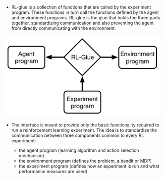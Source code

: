 * RL-glue is a collection of functions that are called by the experiment program. These functions in turn call the functions defined by the agent and environment programs. RL-glue is the glue that holds the three parts together, standardizing communication and also preventing the agent from directly communicating with the environment. 

![Edit Configurations](rl-glue.jpg)

* The interface is meant to provide only the basic functionality required to run a reinforcement learning experiment. The idea is to standardize the communication between three components common to every RL experiment:

  * the agent program (learning algorithm and action selection mechanism)
  * the environment program (defines the problem, a bandit or MDP)
  * the experiment program (defines how an experiment is run and what performance measures are used)
